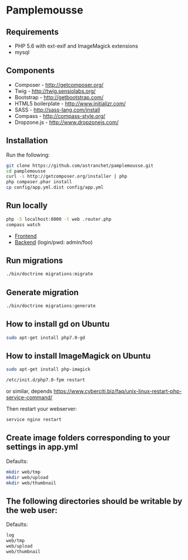 Pamplemousse
=============

Requirements
------------

* PHP 5.6 with ext-exif and ImageMagick extensions
* mysql

Components
----------

* Composer - http://getcomposer.org/
* Twig - http://twig.sensiolabs.org/
* Bootstrap - http://getbootstrap.com/
* HTML5 boilerplate - http://www.initializr.com/
* SASS - http://sass-lang.com/install
* Compass - http://compass-style.org/
* Dropzone.js - http://www.dropzonejs.com/

Installation
------------

Run the following:

```bash
git clone https://github.com/astranchet/pamplemousse.git
cd pamplemousse
curl -s http://getcomposer.org/installer | php
php composer.phar install
cp config/app.yml.dist config/app.yml
```

Run locally
-----------

```sh
php -S localhost:8000 -t web .router.php
compass watch
```

* [Frontend](http://localhost:8000/)
* [Backend](http://localhost:8000/admin/) (login/pwd: admin/foo)

Run migrations
--------------

```bash
./bin/doctrine migrations:migrate
```

Generate migration
------------------

```bash
./bin/doctrine migrations:generate
```

How to install gd on Ubuntu
------------------

```bash
sudo apt-get install php7.0-gd
```

How to install ImageMagick on Ubuntu
------------------

```bash
sudo apt-get install php-imagick
```
```bash
/etc/init.d/php7.0-fpm restart
```
or similar, depends
https://www.cyberciti.biz/faq/unix-linux-restart-php-service-command/

Then restart your webserver:
```bash
service nginx restart
```

Create image folders corresponding to your settings in app.yml
------------------

Defaults:
```bash
mkdir web/tmp
mkdir web/upload
mkdir web/thumbnail
```

The following directories should be writable by the web user:
------------------

Defaults:
```bash
log
web/tmp
web/upload
web/thumbnail
```